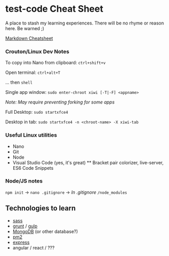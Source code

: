 # test-code Cheat Sheet
A place to stash my learning experiences.
There will be no rhyme or reason here. Be warned ;)

[Markdown Cheatsheet](https://help.ghost.org/article/4-markdown-guide)

### Crouton/Linux Dev Notes
To copy into Nano from clipboard: `ctrl+shift+v`

Open terminal: `ctrl+alt+T`

... then `shell`

Single app window: `sudo enter-chroot xiwi [-T|-F] <appname>`

*Note: May require preventing forking for some apps*
  
Full Desktop: `sudo startxfce4`

Desktop in tab: `sudo startxfce4 -n <chroot-name> -X xiwi-tab`

### Useful Linux utilities
* Nano
* Git
* Node
* Visual Studio Code (yes, it's great)
** Bracket pair colorizer, live-server, ES6 Code Snippets

### Node/JS notes
`npm init` -> `nano .gitignore` -> *In .gitignore* `/node_modules`

## Technologies to learn
* [sass](https://sass-lang.com/)
* [grunt](https://gruntjs.com/) / [gulp](https://gulpjs.com/)
* [MongoDB](https://www.mongodb.com/) (or other database?)
* [pm2](http://pm2.keymetrics.io/)
* [express](http://expressjs.com/)
* angular / react / ???
